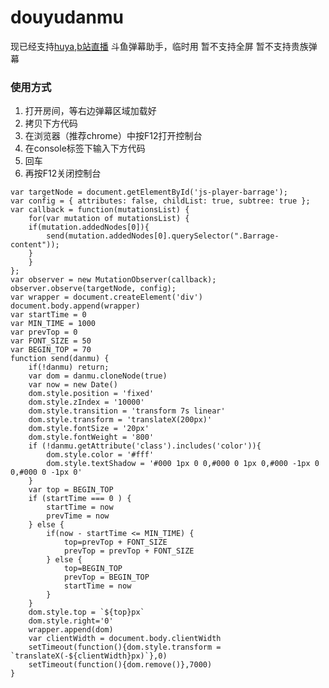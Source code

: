 # douyudanmu

现已经支持[huya](https://github.com/daochouwangu/douyudanmu/blob/master/huyadanmu.js),[b站直播](https://github.com/daochouwangu/douyudanmu/blob/master/bilibilidanmu.js)
斗鱼弹幕助手，临时用
暂不支持全屏
暂不支持贵族弹幕

### 使用方式
1. 打开房间，等右边弹幕区域加载好
2. 拷贝下方代码
3. 在浏览器（推荐chrome）中按F12打开控制台
4. 在console标签下输入下方代码
5. 回车
6. 再按F12关闭控制台

```
var targetNode = document.getElementById('js-player-barrage');
var config = { attributes: false, childList: true, subtree: true };
var callback = function(mutationsList) {
    for(var mutation of mutationsList) {
	if(mutation.addedNodes[0]){
		send(mutation.addedNodes[0].querySelector(".Barrage-content"));
	}
    }
};
var observer = new MutationObserver(callback);
observer.observe(targetNode, config);
var wrapper = document.createElement('div')
document.body.append(wrapper)
var startTime = 0
var MIN_TIME = 1000
var prevTop = 0
var FONT_SIZE = 50
var BEGIN_TOP = 70
function send(danmu) {
	if(!danmu) return;
	var dom = danmu.cloneNode(true)
	var now = new Date()
	dom.style.position = 'fixed'
	dom.style.zIndex = '10000'
	dom.style.transition = 'transform 7s linear'
	dom.style.transform = 'translateX(200px)'
	dom.style.fontSize = '20px'
	dom.style.fontWeight = '800'
	if (!danmu.getAttribute('class').includes('color')){
		dom.style.color = '#fff'
		dom.style.textShadow = '#000 1px 0 0,#000 0 1px 0,#000 -1px 0 0,#000 0 -1px 0'
	}
	var top = BEGIN_TOP 
	if (startTime === 0 ) {
		startTime = now 
		prevTime = now 
	} else {
		if(now - startTime <= MIN_TIME) {
			top=prevTop + FONT_SIZE
			prevTop = prevTop + FONT_SIZE
		} else {
			top=BEGIN_TOP 
			prevTop = BEGIN_TOP 
			startTime = now
		}
	}
	dom.style.top = `${top}px`
	dom.style.right='0'
	wrapper.append(dom)
	var clientWidth = document.body.clientWidth
	setTimeout(function(){dom.style.transform = `translateX(-${clientWidth}px)`},0)
	setTimeout(function(){dom.remove()},7000)
}
```
